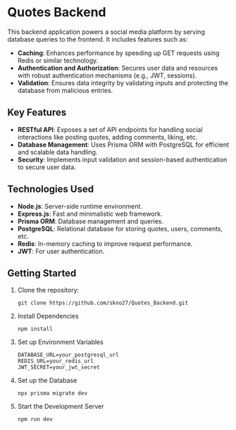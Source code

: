 # Quotes Backend

This backend application powers a social media platform by serving database queries to the frontend. It includes features such as:

- **Caching**: Enhances performance by speeding up GET requests using Redis or similar technology.
- **Authentication and Authorization**: Secures user data and resources with robust authentication mechanisms (e.g., JWT, sessions).
- **Validation**: Ensures data integrity by validating inputs and protecting the database from malicious entries.

## Key Features

- **RESTful API**: Exposes a set of API endpoints for handling social interactions like posting quotes, adding comments, liking, etc.
- **Database Management**: Uses Prisma ORM with PostgreSQL for efficient and scalable data handling.
- **Security**: Implements input validation and session-based authentication to secure user data.

## Technologies Used

- **Node.js**: Server-side runtime environment.
- **Express.js**: Fast and minimalistic web framework.
- **Prisma ORM**: Database management and queries.
- **PostgreSQL**: Relational database for storing quotes, users, comments, etc.
- **Redis**: In-memory caching to improve request performance.
- **JWT**: For user authentication.

## Getting Started

1. Clone the repository:
   ```
   git clone https://github.com/skno27/Quotes_Backend.git
   ```
2. Install Dependencies
   ```
   npm install
   ```
3. Set up Environment Variables
   ```
   DATABASE_URL=your_postgresql_url
   REDIS_URL=your_redis_url
   JWT_SECRET=your_jwt_secret
   ```
4. Set up the Database
   ```
   npx prisma migrate dev
   ```
5. Start the Development Server
   ```
   npm run dev
   ```

